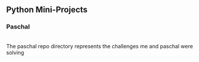 ## Python Mini-Projects

<h3>Paschal</h3>
<br/>
The paschal repo directory represents the challenges me and paschal were solving 